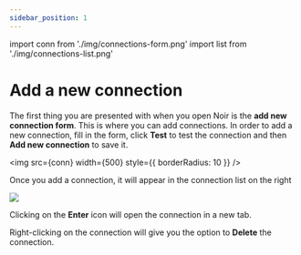```yaml
---
sidebar_position: 1
---
```

import conn from './img/connections-form.png'
import list from './img/connections-list.png'

# Add a new connection

The first thing you are presented with when you open Noir is the **add new connection form**. This is where you can add connections.
In order to add a new connection, fill in the form, click **Test** to test the connection and then **Add new connection** to save it.

<img src={conn} width={500} style={{ borderRadius: 10 }} />

Once you add a connection, it will appear in the connection list on the right

<img src={list} width={500} />

Clicking on the **Enter** icon will open the connection in a new tab.

Right-clicking on the connection will give you the option to **Delete** the connection.
